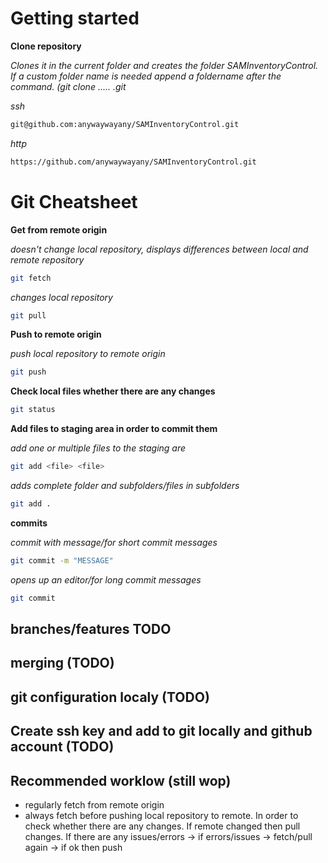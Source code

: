 # Getting started

**Clone repository**

*Clones it in the current folder and creates the folder SAMInventoryControl. If a custom folder name is needed append a foldername after the command. (git clone ..... .git <foldername>* 

*ssh*
```sh
git@github.com:anywaywayany/SAMInventoryControl.git
```

*http*
```sh
https://github.com/anywaywayany/SAMInventoryControl.git
```

# Git Cheatsheet
**Get from remote origin**

*doesn't change local repository, displays differences between local and remote repository*
```sh
git fetch
```
*changes local repository*
```sh
git pull
```

**Push to remote origin**

*push local repository to remote origin*
```sh
git push
```

**Check local files whether there are any changes**
```sh
git status
```
**Add files to staging area in order to commit them**

*add one or multiple files to the staging are*
```sh
git add <file> <file>
```

*adds complete folder and subfolders/files in subfolders*
```sh
git add .
```
**commits**

*commit with message/for short commit messages*
```sh
git commit -m "MESSAGE"
```
*opens up an editor/for long commit messages*
```sh
git commit 
```

## branches/features TODO
## merging (TODO)
## git configuration localy (TODO)
## Create ssh key and add to git locally and github account (TODO)

## Recommended worklow (still wop)

- regularly fetch from remote origin
- always fetch before pushing local repository to remote. In order to check whether there are any changes. If remote changed then pull changes. If there are any issues/errors -> if errors/issues -> fetch/pull again -> if ok then push

